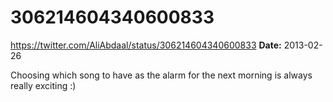 # 306214604340600833
https://twitter.com/AliAbdaal/status/306214604340600833
**Date:** 2013-02-26

Choosing which song to have as the alarm for the next morning is always really exciting :)
